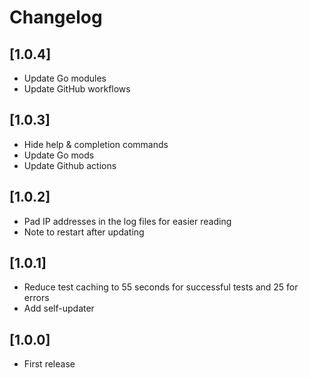 # Changelog

## [1.0.4]

- Update Go modules
- Update GitHub workflows


## [1.0.3]

- Hide help & completion commands
- Update Go mods
- Update Github actions


## [1.0.2]

- Pad IP addresses in the log files for easier reading
- Note to restart after updating


## [1.0.1]

- Reduce test caching to 55 seconds for successful tests and 25 for errors
- Add self-updater


## [1.0.0]

- First release
